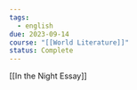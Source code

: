 ```yaml
---
tags:
  - english
due: 2023-09-14
course: "[[World Literature]]"
status: Complete
---
```

[[In the Night Essay]]